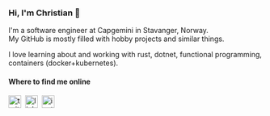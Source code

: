 ### Hi, I'm Christian 👋

I'm a software engineer at Capgemini in Stavanger, Norway.<br>
My GitHub is mostly filled with hobby projects and similar things.

I love learning about and working with rust, dotnet, functional programming, containers (docker+kubernetes).

#### Where to find me online

[<img src="https://abs.twimg.com/favicons/favicon.ico" height="25" alt="twitter logo"/>](https://twitter.com/christianfosli) 
[<img src="https://user-images.githubusercontent.com/36294671/88458010-136e6780-ce8b-11ea-98de-4e5aafeb30c6.png" height="25" alt="linkedin logo"/>](https://www.linkedin.com/in/christianfosli) 
[<img src="https://user-images.githubusercontent.com/36294671/88458000-fc2f7a00-ce8a-11ea-810a-a3fdbb0e5df3.png" height="25" alt="instagram glyph">](https://www.instagram.com/cfosli/)

